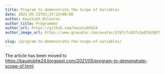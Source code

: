 ```yaml
---
title: Program to demonstrate the Scope of Variables
date: 2021-05-22T01:37:23+00:00
author: Kaustubh Kulkarni
author_title: Programmer
author_url: https://github.com/kaustubhk24
author_image_url: https://www.gravatar.com/avatar/b76fcfc82fc2e8fdc8075636f1735f61?s=200

slug: /program-to-demonstrate-the-scope-of-variables/
---
```

The article has been moved to https://kaustubhk24.blogspot.com/2021/05/program-to-demonstrate-scope-of.html